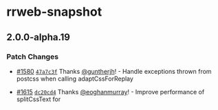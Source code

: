 # rrweb-snapshot

## 2.0.0-alpha.19

### Patch Changes

- [#1580](https://github.com/rrweb-io/rrweb/pull/1580) [`47a7c3f`](https://github.com/rrweb-io/rrweb/commit/47a7c3faa6fdbd3a515f473dc3a979acd2c8276e) Thanks [@guntherjh](https://github.com/guntherjh)! - Handle exceptions thrown from postcss when calling adaptCssForReplay

- [#1615](https://github.com/rrweb-io/rrweb/pull/1615) [`dc20cd4`](https://github.com/rrweb-io/rrweb/commit/dc20cd45cc63058325784444af6bd32ed2cace48) Thanks [@eoghanmurray](https://github.com/eoghanmurray)! - Improve performance of splitCssText for <style> elements with large css content - see #1603

- [#1640](https://github.com/rrweb-io/rrweb/pull/1640) [`3e9e42f`](https://github.com/rrweb-io/rrweb/commit/3e9e42fdfd6349087d7a0345af1b39dd56528502) Thanks [@eoghanmurray](https://github.com/eoghanmurray)! - Improve performance of splitCssText for <style> elements with large css content - see #1603

- [#1600](https://github.com/rrweb-io/rrweb/pull/1600) [`a6893f7`](https://github.com/rrweb-io/rrweb/commit/a6893f73abe217a95d28996e01b7ec8261e42de3) Thanks [@eoghanmurray](https://github.com/eoghanmurray)! - #1575 Fix that postcss could fall over when trying to process css content split arbitrarily

- [#1614](https://github.com/rrweb-io/rrweb/pull/1614) [`6f4e691`](https://github.com/rrweb-io/rrweb/commit/6f4e691f39cc59b655d1be4f951128beecb88acb) Thanks [@billyvg](https://github.com/billyvg)! - Change to ignore all link[rel="modulepreload"] instead of including only those with `as="script"`

## 2.0.0-alpha.18

### Major Changes

- [#1593](https://github.com/rrweb-io/rrweb/pull/1593) [`5a78938`](https://github.com/rrweb-io/rrweb/commit/5a789385a341311ba327a768fe0e2f0f2f5002ee) Thanks [@daibhin](https://github.com/daibhin)! - `NodeType` enum was moved from rrweb-snapshot to @rrweb/types
  The following types where moved from rrweb-snapshot to @rrweb/types: `documentNode`, `documentTypeNode`, `legacyAttributes`, `textNode`, `cdataNode`, `commentNode`, `elementNode`, `serializedNode`, `serializedNodeWithId`, `serializedElementNodeWithId`, `serializedTextNodeWithId`, `IMirror`, `INode`, `mediaAttributes`, `attributes` and `DataURLOptions`

### Patch Changes

- [#1331](https://github.com/rrweb-io/rrweb/pull/1331) [`02cc62d`](https://github.com/rrweb-io/rrweb/commit/02cc62dd44b52f579a332b55c49896a5cb7cc694) Thanks [@billyvg](https://github.com/billyvg)! - fix dimensions for blocked element not being applied

- [#1535](https://github.com/rrweb-io/rrweb/pull/1535) [`04ee6ed`](https://github.com/rrweb-io/rrweb/commit/04ee6eda57157f0e04f18f907d8f3e59ababc753) Thanks [@eoghanmurray](https://github.com/eoghanmurray)! - Slight simplification to how we replace :hover after #1458

- [#1437](https://github.com/rrweb-io/rrweb/pull/1437) [`5fbb904`](https://github.com/rrweb-io/rrweb/commit/5fbb904edb653f3da17e6775ee438d81ef0bba83) Thanks [@eoghanmurray](https://github.com/eoghanmurray)! - Edge case: Provide support for mutations on a <style> element which (unusually) has multiple text nodes

## 2.0.0-alpha.17

### Minor Changes

- [#1503](https://github.com/rrweb-io/rrweb/pull/1503) [`335639a`](https://github.com/rrweb-io/rrweb/commit/335639af9b0ce7f70eb0f38ce113d877c7325158) Thanks [@Juice10](https://github.com/Juice10)! - Record dialog's modal status for replay in rrweb. (Currently triggering `dialog.showModal()` is not supported in rrweb-snapshot's rebuild)

### Patch Changes

- [#1417](https://github.com/rrweb-io/rrweb/pull/1417) [`40bbc25`](https://github.com/rrweb-io/rrweb/commit/40bbc25fc287badc317a53f2d3f21b1c9f2b211b) Thanks [@YunFeng0817](https://github.com/YunFeng0817)! - fix: duplicate textContent for style elements cause incremental style mutations to be invalid

- [#1533](https://github.com/rrweb-io/rrweb/pull/1533) [`d350da8`](https://github.com/rrweb-io/rrweb/commit/d350da8552d8616dd118ee550bdfbce082986562) Thanks [@jeffdnguyen](https://github.com/jeffdnguyen)! - Fix `url()` rewrite for nested stylesheets by rewriting during stringification instead of after

- [#1509](https://github.com/rrweb-io/rrweb/pull/1509) [`be6bf52`](https://github.com/rrweb-io/rrweb/commit/be6bf52c248c35de1b3491e3a3440ff61f876414) Thanks [@Juice10](https://github.com/Juice10)! - Reverse monkey patch built in methods to support LWC (and other frameworks like angular which monkey patch built in methods).

## 2.0.0-alpha.16

### Patch Changes

- [#1386](https://github.com/rrweb-io/rrweb/pull/1386) [`a2c8a1a`](https://github.com/rrweb-io/rrweb/commit/a2c8a1a37bfcf8389b280af792262c8263a979a3) Thanks [@ababik](https://github.com/ababik)! - Fix that the optional `maskInputFn` was being accidentally ignored during the creation of the full snapshot

- [#1512](https://github.com/rrweb-io/rrweb/pull/1512) [`d08624c`](https://github.com/rrweb-io/rrweb/commit/d08624cb28add386c3618a0e6607424c3f1884d8) Thanks [@eoghanmurray](https://github.com/eoghanmurray)! - optimisation: skip mask check on leaf elements

## 2.0.0-alpha.15

### Major Changes

- [#1497](https://github.com/rrweb-io/rrweb/pull/1497) [`2606a2a`](https://github.com/rrweb-io/rrweb/commit/2606a2a28f2a6d897b8ae4ea3ec40ef0eeacbfaf) Thanks [@Juice10](https://github.com/Juice10)! - Distributed files have new filenames, paths and extensions. **Important: If you reference distributed files or types directly, you might have to update your paths/filenames. E.g. you import from `rrweb/typings/...` or `rrdom/es`. However you run `import rrweb from 'rrweb'` you won't notice a difference with this change.** If you include rrweb files directly in a script tag, you might have to update that path to include a the `.umd.cjs` files instead. All `.js` files now use ES modules which can be used in modern browsers, node.js and bundlers that support ES modules. All npm packages now also ship `.cjs` and `.umd.cjs` files. The `.umd.cjs` files are CommonJS modules that bundle all files together to make it easy to ship one file to browser environments (similar to the previous `.js` files). The `.cjs` files are CommonJS modules that can be used in older Node.js environments. Types should be better defined in `package.json` and if you need specific types they might be exported from new packages (for example `PlayerMachineState` and `SpeedMachineState` are now exported from `@rrweb/replay`). Check the `package.json`'s `main` and `exports` field for the available files.

### Patch Changes

- [#1468](https://github.com/rrweb-io/rrweb/pull/1468) [`4014305`](https://github.com/rrweb-io/rrweb/commit/40143059446cee5c042c007b1c2e976f36e172f5) Thanks [@eoghanmurray](https://github.com/eoghanmurray)! - inlineImages: during snapshot avoid adding an event listener for inlining of same-origin images (async listener mutates the snapshot which can be problematic)

- [#1493](https://github.com/rrweb-io/rrweb/pull/1493) [`82f6fec`](https://github.com/rrweb-io/rrweb/commit/82f6fecf36413ecbc994a510144487f1de20d1d5) Thanks [@eoghanmurray](https://github.com/eoghanmurray)! - Replay: Replace negative lookbehind in regexes from css parser as it causes issues with Safari 16

- [#1482](https://github.com/rrweb-io/rrweb/pull/1482) [`f3cf092`](https://github.com/rrweb-io/rrweb/commit/f3cf0928df30d5ed5c0d573c524be6e744c0f8d3) Thanks [@AlfieJones](https://github.com/AlfieJones)! - (when `recordCanvas: true`): ensure we use doc.createElement instead of document.createElement to allow use in non-browser e.g. jsdom environments

- [#760](https://github.com/rrweb-io/rrweb/pull/760) [`e08706a`](https://github.com/rrweb-io/rrweb/commit/e08706ae60268b6eb05c6292ef948c71bd423ce3) Thanks [@eoghanmurray](https://github.com/eoghanmurray)! - Add slimDOM option to block animation on <title> tag; enabled when the 'all' value is used for slimDOM

## 2.0.0-alpha.14

### Patch Changes

- [#1464](https://github.com/rrweb-io/rrweb/pull/1464) [`03b5216`](https://github.com/rrweb-io/rrweb/commit/03b5216a9403f1509b4f69d1d71ef9874277fe91) Thanks [@colingm](https://github.com/colingm)! - better support for coexistence with older libraries (e.g. MooTools & Prototype.js) which modify the in-built `Array.from` function

- [#1481](https://github.com/rrweb-io/rrweb/pull/1481) [`46f1b25`](https://github.com/rrweb-io/rrweb/commit/46f1b252a5919c68c68e825bd6089cc2e7d34e7c) Thanks [@eoghanmurray](https://github.com/eoghanmurray)! - Fix and test for bug #1457 which was affecting replay of complex tailwind css

- [#1476](https://github.com/rrweb-io/rrweb/pull/1476) [`cbbd1e5`](https://github.com/rrweb-io/rrweb/commit/cbbd1e55f1f7fa2eed9fa11e4152b509bdfd88f7) Thanks [@eoghanmurray](https://github.com/eoghanmurray)! - Fixup for multiple background-clip replacement

- [#1387](https://github.com/rrweb-io/rrweb/pull/1387) [`5e7943d`](https://github.com/rrweb-io/rrweb/commit/5e7943dbae6e2cde76c484bdd26bc0b96f1b6dce) Thanks [@H4ad](https://github.com/H4ad)! - Avoid recreating the same element every time, instead, we cache and we just update the element.

  Before: 779k ops/s
  After: 860k ops/s

  Benchmark: https://jsbench.me/ktlqztuf95/1

- [#1440](https://github.com/rrweb-io/rrweb/pull/1440) [`c0f83af`](https://github.com/rrweb-io/rrweb/commit/c0f83afab8f1565633de0e986b7e96fa56f2d25c) Thanks [@daibhin](https://github.com/daibhin)! - better nested css selector splitting when commas or brackets happen to be in quoted text

- [#1467](https://github.com/rrweb-io/rrweb/pull/1467) [`e96f668`](https://github.com/rrweb-io/rrweb/commit/e96f668c86bd0ab5dc190bb2957a170271bb2ebc) Thanks [@eoghanmurray](https://github.com/eoghanmurray)! - Bugfix after #1434 perf improvements: fix that blob urls persist on the shared anchor element and can't be later modified

## 2.0.0-alpha.13

### Minor Changes

- [#1432](https://github.com/rrweb-io/rrweb/pull/1432) [`123a81e`](https://github.com/rrweb-io/rrweb/commit/123a81e12d072cd95d701231176d7eb2d03b3961) Thanks [@Juice10](https://github.com/Juice10)! - Video and Audio elements now also capture `playbackRate`, `muted`, `loop`, `volume`.

### Patch Changes

- [#1401](https://github.com/rrweb-io/rrweb/pull/1401) [`f7c6973`](https://github.com/rrweb-io/rrweb/commit/f7c6973ae9c21b9ea014bdef7101f976f04d9356) Thanks [@dengelke](https://github.com/dengelke)! - Fix css parsing errors

## 2.0.0-alpha.12

### Minor Changes

- [#1310](https://github.com/rrweb-io/rrweb/pull/1310) [`7c0dc9d`](https://github.com/rrweb-io/rrweb/commit/7c0dc9dfe1564c9d6624557c5b394e7844955882) Thanks [@benjackwhite](https://github.com/benjackwhite)! - Extends maskTextFn to pass the HTMLElement to the deciding function

### Patch Changes

- [#1272](https://github.com/rrweb-io/rrweb/pull/1272) [`58c9104`](https://github.com/rrweb-io/rrweb/commit/58c9104eddc8b7994a067a97daae5684e42f892f) Thanks [@eoghanmurray](https://github.com/eoghanmurray)! - Perf: Avoid creation of intermediary array when iterating over style rules

- [#1351](https://github.com/rrweb-io/rrweb/pull/1351) [`a2be77b`](https://github.com/rrweb-io/rrweb/commit/a2be77b82826c4be0e7f3c7c9f7ee50476d5f6f8) Thanks [@eoghanmurray](https://github.com/eoghanmurray)! - Don't double-record the values of <textarea>s when they already have some content prefilled #1301

- [#1431](https://github.com/rrweb-io/rrweb/pull/1431) [`a7c33f2`](https://github.com/rrweb-io/rrweb/commit/a7c33f2093c4d92faf7ae25e8bb0e088d122c13b) Thanks [@eoghanmurray](https://github.com/eoghanmurray)! - Ensure :hover works on replayer, even if a rule is behind a media query
  Respect the intent behind max-device-width and min-device-width media queries so that their effects are apparent in the replayer context

- [#1155](https://github.com/rrweb-io/rrweb/pull/1155) [`8aea5b0`](https://github.com/rrweb-io/rrweb/commit/8aea5b00a4dfe5a6f59bd2ae72bb624f45e51e81) Thanks [@YunFeng0817](https://github.com/YunFeng0817)! - Feat: Add 'isCustom' flag to serialized elements.

  This flag is used to indicate whether the element is a custom element or not. This is useful for replaying the :defined pseudo-class of custom elements.

- [#1374](https://github.com/rrweb-io/rrweb/pull/1374) [`314a8dd`](https://github.com/rrweb-io/rrweb/commit/314a8dde5a13095873b89d07bac7c949918bf817) Thanks [@andrewpomeroy](https://github.com/andrewpomeroy)! - Capture stylesheets designated as `rel="preload"`

- [#1349](https://github.com/rrweb-io/rrweb/pull/1349) [`07ac5c9`](https://github.com/rrweb-io/rrweb/commit/07ac5c9e1371824ec3ffb705f9250bbe10f4b73e) Thanks [@eoghanmurray](https://github.com/eoghanmurray)! - Snapshot performance when masking text: Avoid the repeated calls to `closest` when recursing through the DOM

## 2.0.0-alpha.11

### Patch Changes

- [#1279](https://github.com/rrweb-io/rrweb/pull/1279) [`11f6567`](https://github.com/rrweb-io/rrweb/commit/11f6567fd81ef9ed0f954a7b6d5e39653f56004f) Thanks [@eoghanmurray](https://github.com/eoghanmurray)! - Extend to run fixBrowserCompatibilityIssuesInCSS over inline stylesheets

- [#1287](https://github.com/rrweb-io/rrweb/pull/1287) [`efdc167`](https://github.com/rrweb-io/rrweb/commit/efdc167ca6c039d04af83612e3d92498bb9b41a7) Thanks [@Juice10](https://github.com/Juice10)! - Upgrade all projects to typescript 4.9.5

- [#1287](https://github.com/rrweb-io/rrweb/pull/1287) [`efdc167`](https://github.com/rrweb-io/rrweb/commit/efdc167ca6c039d04af83612e3d92498bb9b41a7) Thanks [@Juice10](https://github.com/Juice10)! - Add workaround for Chrome/Edge CSS `@import` escaping bug: https://bugs.chromium.org/p/chromium/issues/detail?id=1472259

## 2.0.0-alpha.10

### Patch Changes

- [#1253](https://github.com/rrweb-io/rrweb/pull/1253) [`c6600e7`](https://github.com/rrweb-io/rrweb/commit/c6600e742b8ec0b6295816bb5de9edcd624d975e) Thanks [@mydea](https://github.com/mydea)! - Fix CSS rules captured in Safari

## 2.0.0-alpha.9

### Patch Changes

- [#1183](https://github.com/rrweb-io/rrweb/pull/1183) [`d7c72bf`](https://github.com/rrweb-io/rrweb/commit/d7c72bff0724b46a6fa94af455220626a27104fe) Thanks [@mydea](https://github.com/mydea)! - fix: Ensure attributes are lowercased when checking

## 2.0.0-alpha.8

### Minor Changes

- [#1188](https://github.com/rrweb-io/rrweb/pull/1188) [`bc84246`](https://github.com/rrweb-io/rrweb/commit/bc84246f78849a80dbb8fe9b4e76117afcc5c3f7) Thanks [@benjackwhite](https://github.com/benjackwhite)! - feat: Extends maskInputFn to pass the HTMLElement to the deciding function

### Patch Changes

- [#1148](https://github.com/rrweb-io/rrweb/pull/1148) [`d0fdc0f`](https://github.com/rrweb-io/rrweb/commit/d0fdc0f273bb156a1faab4782b40fbec8dccf915) Thanks [@YunFeng0817](https://github.com/YunFeng0817)! - Improve: Add try catch to snapshot.ts 's masking text function. Fixes [#1118](https://github.com/rrweb-io/rrweb/issues/1118).

## 2.0.0-alpha.7

### Minor Changes

- [#1170](https://github.com/rrweb-io/rrweb/pull/1170) [`d2582e9`](https://github.com/rrweb-io/rrweb/commit/d2582e9a81197130cd93bc1dd778e16fddfb0be3) Thanks [@mydea](https://github.com/mydea)! - feat: Ensure password inputs remain masked when switching input type

### Patch Changes

- [#1174](https://github.com/rrweb-io/rrweb/pull/1174) [`e7f0c80`](https://github.com/rrweb-io/rrweb/commit/e7f0c808c3f348fb27d1acd5fa300a5d92b14d00) Thanks [@wfk007](https://github.com/wfk007)! - Fix: [#1172](https://github.com/rrweb-io/rrweb/issues/1172) don't replace original onload function of Images

## 2.0.0-alpha.6

### Minor Changes

- [#1152](https://github.com/rrweb-io/rrweb/pull/1152) [`eac9b18`](https://github.com/rrweb-io/rrweb/commit/eac9b18bbfa3c350797b99b583dd93a5fc32b828) Thanks [@mydea](https://github.com/mydea)! - feat: Ignore `autoplay` attribute on video/audio elements

### Patch Changes

- [#1133](https://github.com/rrweb-io/rrweb/pull/1133) [`c28ef5f`](https://github.com/rrweb-io/rrweb/commit/c28ef5f658abb93086504581409cf7a376db48dc) Thanks [@eoghanmurray](https://github.com/eoghanmurray)! - Fix: CSS transitions are incorrectly being applied upon rebuild in Firefox. Presumably FF doesn't finished parsing the styles in time, and applies e.g. a default margin:0 to elements which have a non-zero margin set in CSS, along with a transition on them.

  Related bug report to Firefox: https://bugzilla.mozilla.org/show_bug.cgi?id=1816672​

- [#1130](https://github.com/rrweb-io/rrweb/pull/1130) [`f6f07e9`](https://github.com/rrweb-io/rrweb/commit/f6f07e953376634a4caf28ff8cbfed5a017c4347) Thanks [@Equlnox](https://github.com/Equlnox)! - Fix: Make relative path detection in stylesheet URLs to detect more types of URL protocols when inlining stylesheets.

- [#1157](https://github.com/rrweb-io/rrweb/pull/1157) [`8e47ca1`](https://github.com/rrweb-io/rrweb/commit/8e47ca1021ebb4fc036b37623ef10abf7976d6dd) Thanks [@mydea](https://github.com/mydea)! - fix: Explicitly handle `null` attribute values

## 2.0.0-alpha.5

### Patch Changes

- [#1095](https://github.com/rrweb-io/rrweb/pull/1095) [`1385f7a`](https://github.com/rrweb-io/rrweb/commit/1385f7acc0052f83be1458a7b00e18c026ee393f) Thanks [@YunFeng0817](https://github.com/YunFeng0817)! - Fix duplicated shadow doms

- [#1126](https://github.com/rrweb-io/rrweb/pull/1126) [`227d43a`](https://github.com/rrweb-io/rrweb/commit/227d43abb93d57cadc70c760b28c46911bf7d8ff) Thanks [@YunFeng0817](https://github.com/YunFeng0817)! - Refactor all suffix of bundled scripts with commonjs module from 'js' to cjs [#1087](https://github.com/rrweb-io/rrweb/pull/1087).
